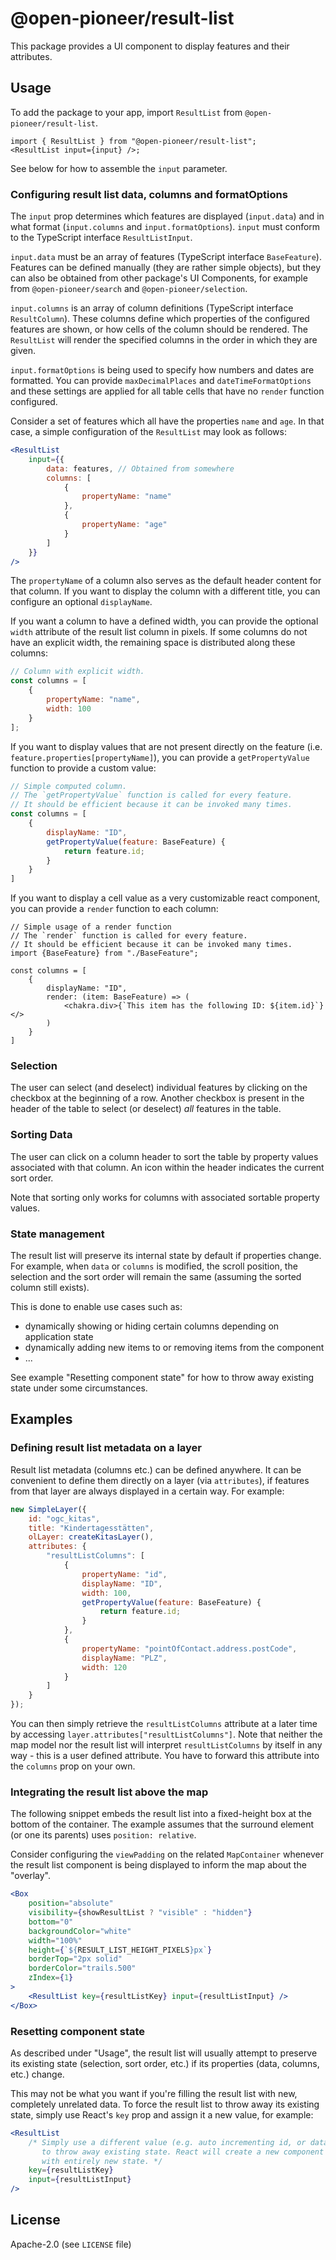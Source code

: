 # @open-pioneer/result-list

This package provides a UI component to display features and their attributes.

## Usage

To add the package to your app, import `ResultList` from `@open-pioneer/result-list`.

```tsx
import { ResultList } from "@open-pioneer/result-list";
<ResultList input={input} />;
```

See below for how to assemble the `input` parameter.

### Configuring result list data, columns and formatOptions

The `input` prop determines which features are displayed (`input.data`) and in what format (`input.columns`
and `input.formatOptions`).
`input` must conform to the TypeScript interface `ResultListInput`.

`input.data` must be an array of features (TypeScript interface `BaseFeature`).
Features can be defined manually (they are rather simple objects), but they can also be obtained from other package's UI Components,
for example from `@open-pioneer/search` and `@open-pioneer/selection`.

`input.columns` is an array of column definitions (TypeScript interface `ResultColumn`).
These columns define which properties of the configured features are shown, or how cells of the column
should be rendered.
The `ResultList` will render the specified columns in the order in which they are given.

`input.formatOptions` is being used to specify how numbers and dates are formatted. You can provide
`maxDecimalPlaces` and `dateTimeFormatOptions` and these settings are applied for all table cells that
have no `render` function configured.

Consider a set of features which all have the properties `name` and `age`.
In that case, a simple configuration of the `ResultList` may look as follows:

```jsx
<ResultList
    input={{
        data: features, // Obtained from somewhere
        columns: [
            {
                propertyName: "name"
            },
            {
                propertyName: "age"
            }
        ]
    }}
/>
```

The `propertyName` of a column also serves as the default header content for that column.
If you want to display the column with a different title, you can configure an optional `displayName`.

If you want a column to have a defined width, you can provide the optional `width` attribute
of the result list column in pixels.
If some columns do not have an explicit width, the remaining space is distributed along these columns:

```js
// Column with explicit width.
const columns = [
    {
        propertyName: "name",
        width: 100
    }
];
```

If you want to display values that are not present directly on the feature (i.e. `feature.properties[propertyName]`),
you can provide a `getPropertyValue` function to provide a custom value:

```js
// Simple computed column.
// The `getPropertyValue` function is called for every feature.
// It should be efficient because it can be invoked many times.
const columns = [
    {
        displayName: "ID",
        getPropertyValue(feature: BaseFeature) {
            return feature.id;
        }
    }
]
```

If you want to display a cell value as a very customizable react component, you can provide a `render` function to each column:

```tsx
// Simple usage of a render function
// The `render` function is called for every feature.
// It should be efficient because it can be invoked many times.
import {BaseFeature} from "./BaseFeature";

const columns = [
    {
        displayName: "ID",
        render: (item: BaseFeature) => (
            <chakra.div>{`This item has the following ID: ${item.id}`}</>
        )
    }
]
```

### Selection

The user can select (and deselect) individual features by clicking on the checkbox at the beginning of a row.
Another checkbox is present in the header of the table to select (or deselect) _all_ features in the table.

### Sorting Data

The user can click on a column header to sort the table by property values associated with that column.
An icon within the header indicates the current sort order.

Note that sorting only works for columns with associated sortable property values.

### State management

The result list will preserve its internal state by default if properties change.
For example, when `data` or `columns` is modified, the scroll position, the selection and the sort order will remain the same (assuming the sorted column still exists).

This is done to enable use cases such as:

-   dynamically showing or hiding certain columns depending on application state
-   dynamically adding new items to or removing items from the component
-   ...

See example "Resetting component state" for how to throw away existing state under some circumstances.

## Examples

### Defining result list metadata on a layer

Result list metadata (columns etc.) can be defined anywhere.
It can be convenient to define them directly on a layer (via `attributes`), if features from that layer are always displayed in a certain way. For example:

```js
new SimpleLayer({
    id: "ogc_kitas",
    title: "Kindertagesstätten",
    olLayer: createKitasLayer(),
    attributes: {
        "resultListColumns": [
            {
                propertyName: "id",
                displayName: "ID",
                width: 100,
                getPropertyValue(feature: BaseFeature) {
                    return feature.id;
                }
            },
            {
                propertyName: "pointOfContact.address.postCode",
                displayName: "PLZ",
                width: 120
            }
        ]
    }
});
```

You can then simply retrieve the `resultListColumns` attribute at a later time by accessing `layer.attributes["resultListColumns"]`.
Note that neither the map model nor the result list will interpret `resultListColumns` by itself in any way - this is a user defined attribute.
You have to forward this attribute into the `columns` prop on your own.

### Integrating the result list above the map

The following snippet embeds the result list into a fixed-height box at the bottom of the container.
The example assumes that the surround element (or one its parents) uses `position: relative`.

Consider configuring the `viewPadding` on the related `MapContainer` whenever the result list component is being displayed
to inform the map about the "overlay".

```jsx
<Box
    position="absolute"
    visibility={showResultList ? "visible" : "hidden"}
    bottom="0"
    backgroundColor="white"
    width="100%"
    height={`${RESULT_LIST_HEIGHT_PIXELS}px`}
    borderTop="2px solid"
    borderColor="trails.500"
    zIndex={1}
>
    <ResultList key={resultListKey} input={resultListInput} />
</Box>
```

### Resetting component state

As described under "Usage", the result list will usually attempt to preserve its existing state (selection, sort order, etc.) if its properties (data, columns, etc.) change.

This may not be what you want if you're filling the result list with new, completely unrelated data.
To force the result list to throw away its existing state, simply use React's `key` prop and assign it a new value, for example:

```jsx
<ResultList
    /* Simply use a different value (e.g. auto incrementing id, or data source id, ...)
       to throw away existing state. React will create a new component behind the scenes
       with entirely new state. */
    key={resultListKey}
    input={resultListInput}
/>
```

## License

Apache-2.0 (see `LICENSE` file)
